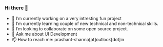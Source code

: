 ### Hi there 👋

- 🔭 I’m currently working on a very intresting fun project
- 🌱 I’m currently learning couple of new technical and non-technical skills.
- 👯 I’m looking to collaborate on some open source project.
- 💬 Ask me about UI Development
- 📫 How to reach me: prashant-sharma[at]outlook[dot]in
